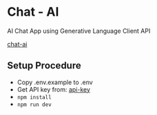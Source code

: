 # Chat - AI

AI Chat App using Generative Language Client API

[chat-ai](https://personal-chatbot-six.vercel.app/)

## Setup Procedure

- Copy .env.example to .env
- Get API key from: [api-key](https://aistudio.google.com/app/apikey)
- `npm install`
- `npm run dev`
